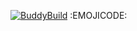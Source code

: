 [![BuddyBuild](https://dashboard.buddybuild.com/api/statusImage?appID=588ac8c73495d60100bb5ee2&branch=master&build=latest)](https://dashboard.buddybuild.com/apps/588ac8c73495d60100bb5ee2/build/latest?branch=master)
:EMOJICODE:
